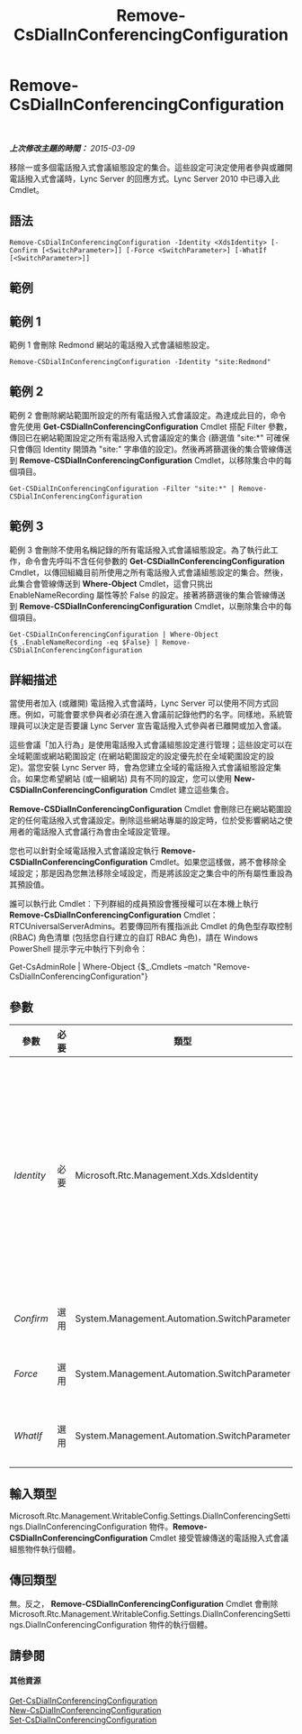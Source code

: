 ﻿---
title: Remove-CsDialInConferencingConfiguration
TOCTitle: Remove-CsDialInConferencingConfiguration
ms:assetid: 0c7f2a69-eeed-41bf-8ba7-5cc36dfdfa3c
ms:mtpsurl: https://technet.microsoft.com/zh-tw/library/Gg398174(v=OCS.15)
ms:contentKeyID: 49290068
ms.date: 08/10/2015
mtps_version: v=OCS.15
ms.translationtype: HT
---

# Remove-CsDialInConferencingConfiguration

 

_**上次修改主題的時間：** 2015-03-09_

移除一或多個電話撥入式會議組態設定的集合。這些設定可決定使用者參與或離開電話撥入式會議時，Lync Server 的回應方式。Lync Server 2010 中已導入此 Cmdlet。

## 語法

    Remove-CsDialInConferencingConfiguration -Identity <XdsIdentity> [-Confirm [<SwitchParameter>]] [-Force <SwitchParameter>] [-WhatIf [<SwitchParameter>]]

## 範例

## 範例 1

範例 1 會刪除 Redmond 網站的電話撥入式會議組態設定。

    Remove-CSDialInConferencingConfiguration -Identity "site:Redmond"

## 範例 2

範例 2 會刪除網站範圍所設定的所有電話撥入式會議設定。為達成此目的，命令會先使用 **Get-CSDialInConferencingConfiguration** Cmdlet 搭配 Filter 參數，傳回已在網站範圍設定之所有電話撥入式會議設定的集合 (篩選值 "site:\*" 可確保只會傳回 Identity 開頭為 "site:" 字串值的設定)。然後再將篩選後的集合管線傳送到 **Remove-CSDialInConferencingConfiguration** Cmdlet，以移除集合中的每個項目。

    Get-CSDialInConferencingConfiguration -Filter "site:*" | Remove-CSDialInConferencingConfiguration

## 範例 3

範例 3 會刪除不使用名稱記錄的所有電話撥入式會議組態設定。為了執行此工作，命令會先呼叫不含任何參數的 **Get-CSDialInConferencingConfiguration** Cmdlet，以傳回組織目前所使用之所有電話撥入式會議組態設定的集合。然後，此集合會管線傳送到 **Where-Object** Cmdlet，這會只挑出 EnableNameRecording 屬性等於 False 的設定。接著將篩選後的集合管線傳送到 **Remove-CSDialInConferencingConfiguration** Cmdlet，以刪除集合中的每個項目。

    Get-CSDialInConferencingConfiguration | Where-Object {$_.EnableNameRecording -eq $False} | Remove-CSDialInConferencingConfiguration

## 詳細描述

當使用者加入 (或離開) 電話撥入式會議時，Lync Server 可以使用不同方式回應。例如，可能會要求參與者必須在進入會議前記錄他們的名字。同樣地，系統管理員可以決定是否要讓 Lync Server 宣告電話撥入式參與者已離開或加入會議。

這些會議「加入行為」是使用電話撥入式會議組態設定進行管理；這些設定可以在全域範圍或網站範圍設定 (在網站範圍設定的設定優先於在全域範圍設定的設定)。當您安裝 Lync Server 時，會為您建立全域的電話撥入式會議組態設定集合。如果您希望網站 (或一組網站) 具有不同的設定，您可以使用 **New-CSDialInConferencingConfiguration** Cmdlet 建立這些集合。

**Remove-CSDialInConferencingConfiguration** Cmdlet 會刪除已在網站範圍設定的任何電話撥入式會議設定。刪除這些網站專屬的設定時，位於受影響網站之使用者的電話撥入式會議行為會由全域設定管理。

您也可以針對全域電話撥入式會議設定執行 **Remove-CSDialInConferencingConfiguration** Cmdlet。如果您這樣做，將不會移除全域設定；那是因為您無法移除全域設定，而是將該設定之集合中的所有屬性重設為其預設值。

誰可以執行此 Cmdlet：下列群組的成員預設會獲授權可以在本機上執行 **Remove-CsDialInConferencingConfiguration** Cmdlet：RTCUniversalServerAdmins。若要傳回所有獲指派此 Cmdlet 的角色型存取控制 (RBAC) 角色清單 (包括您自行建立的自訂 RBAC 角色)，請在 Windows PowerShell 提示字元中執行下列命令：

Get-CsAdminRole | Where-Object {$\_.Cmdlets –match "Remove-CsDialInConferencingConfiguration"}

## 參數


<table>
<colgroup>
<col style="width: 25%" />
<col style="width: 25%" />
<col style="width: 25%" />
<col style="width: 25%" />
</colgroup>
<thead>
<tr class="header">
<th>參數</th>
<th>必要</th>
<th>類型</th>
<th>說明</th>
</tr>
</thead>
<tbody>
<tr class="odd">
<td><p><em>Identity</em></p></td>
<td><p>必要</p></td>
<td><p>Microsoft.Rtc.Management.Xds.XdsIdentity</p></td>
<td><p>表示要移除之電話撥入式會議組態設定的 Identity。若要參考全域設定，請使用下列語法：-Identity global。若要參照網站設定，請使用類似下列的語法：-Identity site:Redmond。請注意，如有指定 Identity，即無法使用萬用字元。</p></td>
</tr>
<tr class="even">
<td><p><em>Confirm</em></p></td>
<td><p>選用</p></td>
<td><p>System.Management.Automation.SwitchParameter</p></td>
<td><p>在執行命令前先提示確認。</p></td>
</tr>
<tr class="odd">
<td><p><em>Force</em></p></td>
<td><p>選用</p></td>
<td><p>System.Management.Automation.SwitchParameter</p></td>
<td><p>隱藏執行命令時可能發生的非嚴重錯誤訊息。</p></td>
</tr>
<tr class="even">
<td><p><em>WhatIf</em></p></td>
<td><p>選用</p></td>
<td><p>System.Management.Automation.SwitchParameter</p></td>
<td><p>說明執行命令時若不實際執行命令的後果。</p></td>
</tr>
</tbody>
</table>


## 輸入類型

Microsoft.Rtc.Management.WritableConfig.Settings.DialInConferencingSettings.DialInConferencingConfiguration 物件。**Remove-CSDialInConferencingConfiguration** Cmdlet 接受管線傳送的電話撥入式會議組態物件執行個體。

## 傳回類型

無。反之， **Remove-CSDialInConferencingConfiguration** Cmdlet 會刪除 Microsoft.Rtc.Management.WritableConfig.Settings.DialInConferencingSettings.DialInConferencingConfiguration 物件的執行個體。

## 請參閱

#### 其他資源

[Get-CsDialInConferencingConfiguration](get-csdialinconferencingconfiguration.md)  
[New-CsDialInConferencingConfiguration](new-csdialinconferencingconfiguration.md)  
[Set-CsDialInConferencingConfiguration](set-csdialinconferencingconfiguration.md)

